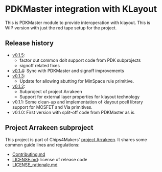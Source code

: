 # PDKMaster integration with KLayout

This is PDKMaster module to provide interoperation with klayout.
This is WIP version with just the red tape setup for the project.

## Release history

* [v0.1.5](https://gitlab.com/Chips4Makers/pdkmaster-io-klayout/-/commits/v0.1.5):
  * factor out common doit support code from PDK subprojects
  * signoff related fixes
* [v0.1.4](https://gitlab.com/Chips4Makers/pdkmaster-io-klayout/-/commits/v0.1.4):
  Sync with PDKMaster and signoff improvements
* [v0.1.3](https://gitlab.com/Chips4Makers/pdkmaster-io-klayout/-/commits/v0.1.3):
  * Update for allowing abutting for MinSpace rule primitive.
* [v0.1.2](https://gitlab.com/Chips4Makers/pdkmaster-io-klayout/-/commits/v0.1.2):
  * Subproject of project Arrakeen
  * Support for external layer properties for klayout technology
* v0.1.1: Some clean-up and implementation of klayout pcell library support for MOSFET and Via primitives.
* v0.1.0: First version with split-off code from PDKMaster as is.

## Project Arrakeen subproject

This project is part of Chips4Makers' [project Arrakeen](https://gitlab.com/Chips4Makers/c4m-arrakeen). It shares some common guide lines and regulations:

* [Contributing.md](https://gitlab.com/Chips4Makers/c4m-arrakeen/-/blob/redtape_v1/Contributing.md)
* [LICENSE.md](https://gitlab.com/Chips4Makers/c4m-arrakeen/-/blob/redtape_v1/LICENSE.md): license of release code
* [LICENSE_rationale.md](https://gitlab.com/Chips4Makers/c4m-arrakeen/-/blob/redtape_v1/LICENSE_rationale.md)
